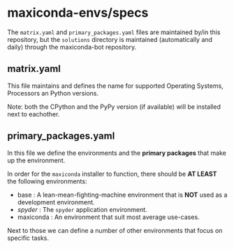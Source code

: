 # maxiconda-envs/specs

The `matrix.yaml` and `primary_packages.yaml` files are maintained by/in this repository, but the `solutions` directory is maintained (automatically and daily) through the maxiconda-bot repository.

## matrix.yaml

This file maintains and defines the name for supported Operating Systems, Processors an Python versions.

Note: both the CPython and the PyPy version (if available) will be installed next to eachother.

## primary_packages.yaml

In this file we define the environments and the **primary packages** that make up the environment.

In order for the `maxiconda` installer to function, there should be **AT LEAST** the following environments:
- base : A lean-mean-fighting-machine environment that is **NOT** used as a development environment.
- _spyder_ : The `spyder` application environment.
- maxiconda : An environment that suit most average use-cases. 

Next to those we can define a number of other environments that focus on specific tasks. 

